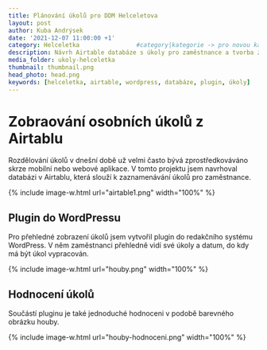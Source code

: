 ```yaml
---
title: Plánování úkolů pro DDM Helceletova
layout: post
author: Kuba Andrýsek
date: '2021-12-07 11:00:00 +1'
category: Helceletka                #category|kategorie -> pro novou kategorii je potřeba vytvořit stránku v "categories"
description: Návrh Airtable databáze s úkoly pro zaměstnance a tvorba zobrazovacího pluginu do WordPressu
media_folder: ukoly-helceletka
thumbnail: thumbnail.png
head_photo: head.png
keywords: [helceletka, airtable, wordpress, databáze, plugin, úkoly]
--- 
```


# Zobraování osobních úkolů z Airtablu

Rozdělování úkolů v dnešní době už velmi často bývá zprostředkováváno skrze mobilní nebo webové aplikace.
V tomto projektu jsem navrhoval databázi v Airtablu, která slouží k zaznamenávání úkolů pro zaměstnance.

{% include image-w.html
url="airtable1.png"
width="100%"
%}

## Plugin do WordPressu

Pro přehledné zobrazení úkolů jsem vytvořil plugin do redakčního systému WordPress.
V něm zaměstnanci přehledně vidí své úkoly a datum, do kdy má být úkol vypracován.

{% include image-w.html
url="houby.png"
width="100%"
%}

## Hodnocení úkolů

Součástí pluginu je také jednoduché hodnoceni v podobě barevného obrázku houby.

{% include image-w.html
url="houby-hodnoceni.png"
width="100%"
%}